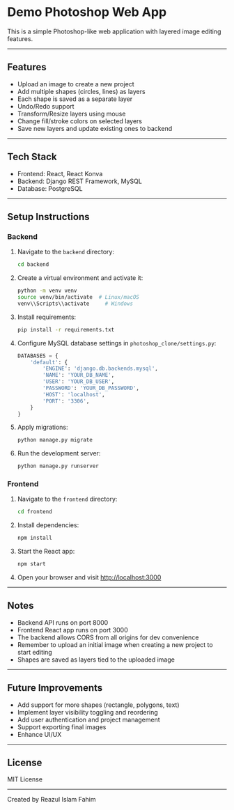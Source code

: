 
# Demo Photoshop Web App

This is a simple Photoshop-like web application with layered image editing features.

---

## Features

- Upload an image to create a new project
- Add multiple shapes (circles, lines) as layers
- Each shape is saved as a separate layer
- Undo/Redo support
- Transform/Resize layers using mouse
- Change fill/stroke colors on selected layers
- Save new layers and update existing ones to backend

---

## Tech Stack

- Frontend: React, React Konva
- Backend: Django REST Framework, MySQL
- Database: PostgreSQL

---

## Setup Instructions

### Backend

1. Navigate to the `backend` directory:
   ```bash
   cd backend
   ```

2. Create a virtual environment and activate it:
   ```bash
   python -m venv venv
   source venv/bin/activate  # Linux/macOS
   venv\\Scripts\\activate     # Windows
   ```

3. Install requirements:
   ```bash
   pip install -r requirements.txt
   ```

4. Configure MySQL database settings in `photoshop_clone/settings.py`:
   ```python
   DATABASES = {
       'default': {
           'ENGINE': 'django.db.backends.mysql',
           'NAME': 'YOUR_DB_NAME',
           'USER': 'YOUR_DB_USER',
           'PASSWORD': 'YOUR_DB_PASSWORD',
           'HOST': 'localhost',
           'PORT': '3306',
       }
   }
   ```

5. Apply migrations:
   ```bash
   python manage.py migrate
   ```

6. Run the development server:
   ```bash
   python manage.py runserver
   ```

### Frontend

1. Navigate to the `frontend` directory:
   ```bash
   cd frontend
   ```

2. Install dependencies:
   ```bash
   npm install
   ```

3. Start the React app:
   ```bash
   npm start
   ```

4. Open your browser and visit [http://localhost:3000](http://localhost:3000)

---

## Notes

- Backend API runs on port 8000
- Frontend React app runs on port 3000
- The backend allows CORS from all origins for dev convenience
- Remember to upload an initial image when creating a new project to start editing
- Shapes are saved as layers tied to the uploaded image

---

## Future Improvements

- Add support for more shapes (rectangle, polygons, text)
- Implement layer visibility toggling and reordering
- Add user authentication and project management
- Support exporting final images
- Enhance UI/UX

---

## License

MIT License

---

Created by Reazul Islam Fahim
